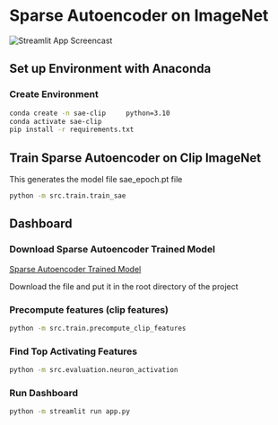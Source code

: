 # Sparse Autoencoder on ImageNet

![Streamlit App Screencast](streamlit-app-screencast.gif)

## Set up Environment with Anaconda

### Create Environment
```bash
conda create -n sae-clip     python=3.10
conda activate sae-clip
pip install -r requirements.txt
```


## Train Sparse Autoencoder on Clip ImageNet
This generates the model file sae_epoch.pt file

```bash
python -m src.train.train_sae
```

## Dashboard

### Download Sparse Autoencoder Trained Model

[Sparse Autoencoder Trained Model](https://drive.google.com/file/d/1xMGPoUgSBCY8LmsHxtl9gge5FILrfYQl/view?usp=drive_link)

Download the file and put it in the root directory of the project

### Precompute features (clip features)

```bash
python -m src.train.precompute_clip_features
```

### Find Top Activating Features

```bash
python -m src.evaluation.neuron_activation
```

### Run Dashboard
```bash
python -m streamlit run app.py
```
